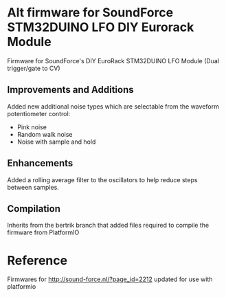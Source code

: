 # Alt firmware for SoundForce STM32DUINO LFO DIY Eurorack Module

Firmware for SoundForce's DIY EuroRack STM32DUINO LFO Module (Dual trigger/gate to CV)

## Improvements and Additions
Added new additional noise types which are selectable from the waveform potentiometer control:

* Pink noise
* Random walk noise
* Noise with sample and hold

## Enhancements
Added a rolling average filter to the oscillators to help reduce steps between samples.

## Compilation
Inherits from the bertrik branch that added files required to compile the firmware from PlatformIO

# Reference
Firmwares for http://sound-force.nl/?page_id=2212 updated for use with platformio
